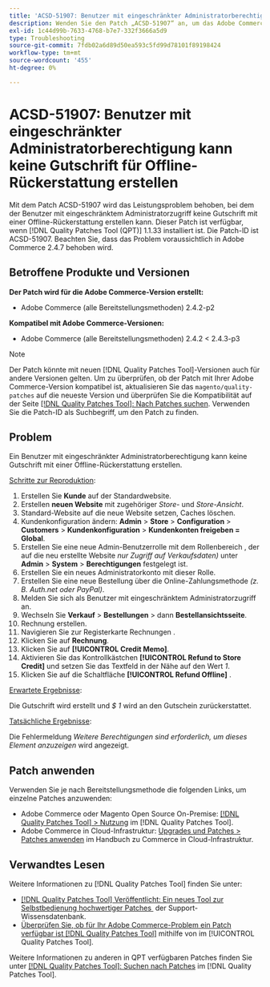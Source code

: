 ```yaml
---
title: 'ACSD-51907: Benutzer mit eingeschränkter Administratorberechtigung kann keine Gutschrift für Offline-Rückerstattung erstellen'
description: Wenden Sie den Patch „ACSD-51907“ an, um das Adobe Commerce-Problem zu beheben, bei dem der eingeschränkte Administrator keine Gutschrift mit einer Offline-Rückerstattung erstellen kann.
exl-id: 1c44d99b-7633-4768-b7e7-332f3666a5d9
type: Troubleshooting
source-git-commit: 7fdb02a6d89d50ea593c5fd99d78101f89198424
workflow-type: tm+mt
source-wordcount: '455'
ht-degree: 0%

---
```


# ACSD-51907: Benutzer mit eingeschränkter Administratorberechtigung kann keine Gutschrift für Offline-Rückerstattung erstellen

Mit dem Patch ACSD-51907 wird das Leistungsproblem behoben, bei dem der Benutzer mit eingeschränktem Administratorzugriff keine Gutschrift mit einer Offline-Rückerstattung erstellen kann. Dieser Patch ist verfügbar, wenn [!DNL Quality Patches Tool (QPT)] 1.1.33 installiert ist. Die Patch-ID ist ACSD-51907. Beachten Sie, dass das Problem voraussichtlich in Adobe Commerce 2.4.7 behoben wird.

## Betroffene Produkte und Versionen

**Der Patch wird für die Adobe Commerce-Version erstellt:**

* Adobe Commerce (alle Bereitstellungsmethoden) 2.4.2-p2

**Kompatibel mit Adobe Commerce-Versionen:**

* Adobe Commerce (alle Bereitstellungsmethoden) 2.4.2 &lt; 2.4.3-p3

>[!NOTE]
>
>Der Patch könnte mit neuen [!DNL Quality Patches Tool]-Versionen auch für andere Versionen gelten. Um zu überprüfen, ob der Patch mit Ihrer Adobe Commerce-Version kompatibel ist, aktualisieren Sie das `magento/quality-patches` auf die neueste Version und überprüfen Sie die Kompatibilität auf der Seite [[!DNL Quality Patches Tool]: Nach Patches suchen](https://experienceleague.adobe.com/tools/commerce-quality-patches/index.html?lang=de). Verwenden Sie die Patch-ID als Suchbegriff, um den Patch zu finden.

## Problem

Ein Benutzer mit eingeschränkter Administratorberechtigung kann keine Gutschrift mit einer Offline-Rückerstattung erstellen.

<u>Schritte zur Reproduktion</u>:

1. Erstellen Sie **Kunde** auf der Standardwebsite.
1. Erstellen **neuen Website** mit zugehöriger *Store*- und *Store-Ansicht*.
1. Standard-Website auf die neue Website setzen, Caches löschen.
1. Kundenkonfiguration ändern: **Admin** > **Store** > **Configuration** > **Customers** > **Kundenkonfiguration** > **Kundenkonten freigeben = Global**.
1. Erstellen Sie eine neue Admin-Benutzerrolle mit dem Rollenbereich , der auf die neu erstellte Website *nur Zugriff auf Verkaufsdaten)* unter **Admin** > **System** > **Berechtigungen** festgelegt ist.
1. Erstellen Sie ein neues Administratorkonto mit dieser Rolle.
1. Erstellen Sie eine neue Bestellung über die Online-Zahlungsmethode *(z. B. Auth.net oder PayPal)*.
1. Melden Sie sich als Benutzer mit eingeschränktem Administratorzugriff an.
1. Wechseln Sie **Verkauf** > **Bestellungen** > dann **Bestellansichtsseite**.
1. Rechnung erstellen.
1. Navigieren Sie zur Registerkarte Rechnungen .
1. Klicken Sie auf **Rechnung**.
1. Klicken Sie auf **[!UICONTROL Credit Memo]**.
1. Aktivieren Sie das Kontrollkästchen **[!UICONTROL Refund to Store Credit]** und setzen Sie das Textfeld in der Nähe auf den Wert *1*.
1. Klicken Sie auf die Schaltfläche **[!UICONTROL Refund Offline]** .

<u>Erwartete Ergebnisse</u>:

Die Gutschrift wird erstellt und *$ 1* wird an den Gutschein zurückerstattet.

<u>Tatsächliche Ergebnisse</u>:

Die Fehlermeldung *Weitere Berechtigungen sind erforderlich, um dieses Element anzuzeigen* wird angezeigt.

## Patch anwenden

Verwenden Sie je nach Bereitstellungsmethode die folgenden Links, um einzelne Patches anzuwenden:

* Adobe Commerce oder Magento Open Source On-Premise: [[!DNL Quality Patches Tool] > Nutzung](/help/tools/quality-patches-tool/usage.md) im [!DNL Quality Patches Tool].
* Adobe Commerce in Cloud-Infrastruktur: [Upgrades und Patches > Patches anwenden](https://experienceleague.adobe.com/docs/commerce-cloud-service/user-guide/develop/upgrade/apply-patches.html?lang=de) im Handbuch zu Commerce in Cloud-Infrastruktur.

## Verwandtes Lesen

Weitere Informationen zu [!DNL Quality Patches Tool] finden Sie unter:

* [[!DNL Quality Patches Tool] Veröffentlicht: Ein neues Tool zur Selbstbedienung hochwertiger Patches &#x200B;](https://experienceleague.adobe.com/de/docs/commerce-operations/tools/quality-patches-tool/quality-patches-tool-to-self-serve-quality-patches) der Support-Wissensdatenbank.
* [Überprüfen Sie, ob für Ihr Adobe Commerce-Problem ein Patch verfügbar ist [!DNL Quality Patches Tool]](/help/tools/quality-patches-tool/patches-available-in-qpt/check-patch-for-magento-issue-with-magento-quality-patches.md) mithilfe von im [!UICONTROL Quality Patches Tool].


Weitere Informationen zu anderen in QPT verfügbaren Patches finden Sie unter [[!DNL Quality Patches Tool]: Suchen nach Patches](https://experienceleague.adobe.com/tools/commerce-quality-patches/index.html?lang=de) im [!DNL Quality Patches Tool].
